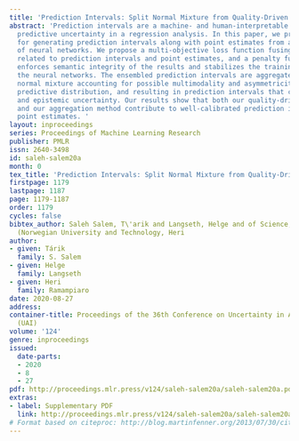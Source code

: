 ```yaml
---
title: 'Prediction Intervals: Split Normal Mixture from Quality-Driven Deep Ensembles'
abstract: 'Prediction intervals are a machine- and human-interpretable way to represent
  predictive uncertainty in a regression analysis. In this paper, we present a method
  for generating prediction intervals along with point estimates from an ensemble
  of neural networks. We propose a multi-objective loss function fusing quality measures
  related to prediction intervals and point estimates, and a penalty function, which
  enforces semantic integrity of the results and stabilizes the training process of
  the neural networks. The ensembled prediction intervals are aggregated as a split
  normal mixture accounting for possible multimodality and asymmetricity of the posterior
  predictive distribution, and resulting in prediction intervals that capture aleatoric
  and epistemic uncertainty. Our results show that both our quality-driven loss function
  and our aggregation method contribute to well-calibrated prediction intervals and
  point estimates. '
layout: inproceedings
series: Proceedings of Machine Learning Research
publisher: PMLR
issn: 2640-3498
id: saleh-salem20a
month: 0
tex_title: 'Prediction Intervals: Split Normal Mixture from Quality-Driven Deep Ensembles'
firstpage: 1179
lastpage: 1187
page: 1179-1187
order: 1179
cycles: false
bibtex_author: Saleh Salem, T\'arik and Langseth, Helge and of Science, Ramampiaro
  (Norwegian University and Technology, Heri
author:
- given: Tárik
  family: S. Salem
- given: Helge
  family: Langseth
- given: Heri
  family: Ramampiaro
date: 2020-08-27
address: 
container-title: Proceedings of the 36th Conference on Uncertainty in Artificial Intelligence
  (UAI)
volume: '124'
genre: inproceedings
issued:
  date-parts:
  - 2020
  - 8
  - 27
pdf: http://proceedings.mlr.press/v124/saleh-salem20a/saleh-salem20a.pdf
extras:
- label: Supplementary PDF
  link: http://proceedings.mlr.press/v124/saleh-salem20a/saleh-salem20a-supp.pdf
# Format based on citeproc: http://blog.martinfenner.org/2013/07/30/citeproc-yaml-for-bibliographies/
---
```

